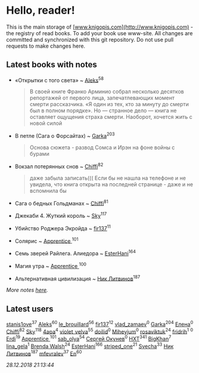 # Hello, reader!
This is the main storage of [www.knigopis.com](http://www.knigopis.com) - the registry of read books.
To add your book use www-site. All changes are committed and synchronized with this git repository.
Do not use pull requests to make changes here.


## Latest books with notes
* «Открытки с того света» ~ [Aleks](users/117/117835844513813219393-google)<sup>58</sup>
    > В своей книге Франко Арминио собрал несколько десятков репортажей от первого лица, запечатлевающих момент смерти рассказчика. «Я один из тех, кто за минуту до смерти был в полном порядке». Но — странное дело — книга не оставляет ощущения страха смерти. Наоборот, хочется жить с новой силой

* В петле (Сага о Форсайтах) ~ [Garka](users/115/115753719718250012620-google)<sup>203</sup>
    > Основа сюжета - развод Сомса и Ирэн на фоне войны с бурами

* Вокзал потерянных снов ~ [Chiffi](users/105/105831994080785626680-google)<sup>82</sup>
    > даже забыла записать((( Если бы не нашла на телефоне и не увидела,  что  книга открыта на последней странице - даже и не вспомнила бы

* Сага о бедных Гольдманах ~ [Chiffi](users/105/105831994080785626680-google)<sup>81</sup>

* Джекаби 4. Жуткий король ~ [Sky](users/118/118049897850017649660-google)<sup>117</sup>

* Убийство Роджера Экройда ~ [fir137](users/176/176805114-yandex)<sup>11</sup>

* Солярис ~ [Apprentice ](users/528/52821952-vkontakte)<sup>101</sup>

* Семь зверей Райлега. Алиедора ~ [EsterHani](users/305/30558181-vkontakte)<sup>164</sup>

* Магия утра ~ [Apprentice ](users/528/52821952-vkontakte)<sup>100</sup>

* Альтернативная цивилизация ~ [Ник Литвинов](users/241/241974816-vkontakte)<sup>187</sup>


_More notes [here](latest_books_with_notes.md)._


## Latest users
[stanis1ove](users/590/59066959-vkontakte)<sup>37</sup> 
[Aleks](users/117/117835844513813219393-google)<sup>60</sup> 
[le_brouillard](users/133/13330781-vkontakte)<sup>56</sup> 
[fir137](users/176/176805114-yandex)<sup>12</sup> 
[vlad_zamaev](users/122/122014636-vkontakte)<sup>0</sup> 
[Garka](users/115/115753719718250012620-google)<sup>204</sup> 
[Елена](users/210/2106329609426574-facebook)<sup>0</sup> 
[Chiffi](users/105/105831994080785626680-google)<sup>82</sup> 
[Sky](users/118/118049897850017649660-google)<sup>118</sup> 
[4apa](users/117/117392596378069249667-google)<sup>4</sup> 
[violet_velva](users/116/116961712580551399099-google)<sup>55</sup> 
[doilid](users/104/104250836469076768434-google)<sup>0</sup> 
[Miheyjum](users/115/115651235597791470259-google)<sup>0</sup> 
[rosaviktuk](users/313/31359243-vkontakte)<sup>24</sup> 
[fridrih](users/115/115771667101883638909-google)<sup>1</sup> 
[](users/224/2242326882760268-facebook)<sup>0</sup> 
[Erdi](users/104/104289450206538776186-googleplus)<sup>19</sup> 
[Apprentice ](users/528/52821952-vkontakte)<sup>101</sup> 
[sab_olya](users/139/139338401-vkontakte)<sup>54</sup> 
[Сергей Окунев](users/130/13093426497474642450-mailru)<sup>0</sup> 
[HXT](users/100/100002563462782-facebook)<sup>341</sup> 
[BigKhan](users/117/117259947-yandex)<sup>7</sup> 
[lina_gela](users/808/8082669028-instagram)<sup>1</sup> 
[Brenda Walsh](users/176/17633272-vkontakte)<sup>24</sup> 
[EsterHani](users/305/30558181-vkontakte)<sup>166</sup> 
[striped_one](users/249/249815548-vkontakte)<sup>21</sup> 
[Svecha](users/118/118041836581529110049-google)<sup>33</sup> 
[Ник Литвинов](users/241/241974816-vkontakte)<sup>187</sup> 
[mfevralev](users/140/140966150-vkontakte)<sup>37</sup> 
[En](users/333/333646551-vkontakte)<sup>60</sup> 


_28.12.2018 21:13:44_
